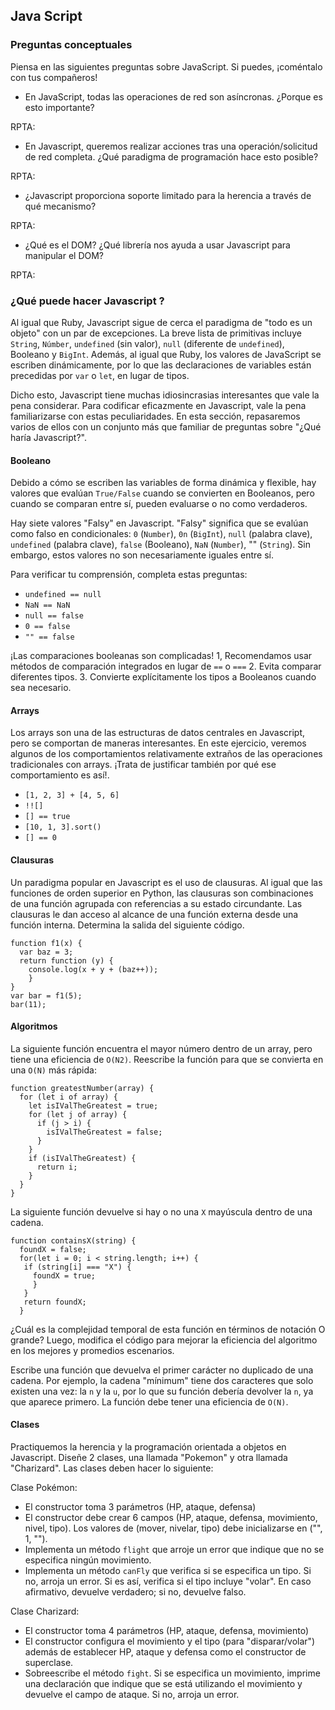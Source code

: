 ## Java Script

### Preguntas conceptuales

Piensa en las siguientes preguntas sobre JavaScript. Si puedes, ¡coméntalo con tus compañeros!

* En JavaScript, todas las operaciones de red son asíncronas. ¿Porque es esto importante?
  
RPTA:
* En Javascript, queremos realizar acciones tras una operación/solicitud de red completa. ¿Qué paradigma de programación hace esto posible?

RPTA:
* ¿Javascript proporciona soporte limitado para la herencia a través de qué mecanismo?

RPTA:
* ¿Qué es el DOM? ¿Qué librería nos ayuda a usar Javascript para manipular el DOM?

RPTA:

### ¿Qué puede hacer Javascript ?

Al igual que Ruby, Javascript sigue de cerca el paradigma de "todo es un objeto" con un par de excepciones. La breve lista de primitivas incluye `String`, `Númber`, `undefined` (sin valor), `null` (diferente de `undefined`), Booleano y `BigInt`. Además, al igual que Ruby, los valores de JavaScript se escriben dinámicamente, por lo que las declaraciones de variables están precedidas por `var` o `let`, en lugar de tipos.

Dicho esto, Javascript tiene muchas idiosincrasias interesantes que vale la pena considerar. Para codificar eficazmente en Javascript, vale la pena familiarizarse con estas peculiaridades. En esta sección, repasaremos varios de ellos con un conjunto más que familiar de preguntas sobre "¿Qué haría Javascript?".

#### Booleano

Debido a cómo se escriben las variables de forma dinámica y flexible, hay valores que evalúan `True/False` cuando se convierten en Booleanos, pero cuando se comparan entre sí, pueden evaluarse o no como verdaderos.

Hay siete valores "Falsy" en Javascript. "Falsy" significa que se evalúan como falso en condicionales: `0` (`Number`), `0n` (`BigInt`), `null` (palabra clave), `undefined` (palabra clave), `false` (Booleano), `NaN` (`Number`), "" (`String`). Sin embargo, estos valores no son necesariamente iguales entre sí.

Para verificar tu comprensión, completa estas preguntas:

* `undefined == null`
* `NaN == NaN`
* `null == false`
* `0 == false`
* `"" == false`

¡Las comparaciones booleanas son complicadas! 1, Recomendamos usar métodos de comparación integrados en lugar de `==` o `===` 2. Evita comparar diferentes tipos. 3. Convierte explícitamente los tipos a Booleanos cuando sea necesario.

#### Arrays

Los arrays son una de las estructuras de datos centrales en Javascript, pero se comportan de maneras interesantes. En este ejercicio, veremos algunos de los comportamientos relativamente extraños de las operaciones tradicionales con arrays. ¡Trata de justificar también por qué ese comportamiento es así!.

* `[1, 2, 3] + [4, 5, 6]`
* `!![]`
* `[] == true`
* `[10, 1, 3].sort()`
* `[] == 0​`

#### Clausuras

Un paradigma popular en Javascript es el uso de clausuras. Al igual que las funciones de orden superior en Python, las clausuras son combinaciones de una función agrupada con referencias a su estado circundante. Las clausuras le dan acceso al alcance de una función externa desde una función interna. Determina la salida del siguiente código.

```
function f1(x) {
  var baz = 3;
  return function (y) {
    console.log(x + y + (baz++));
    }
}
var bar = f1(5);
bar(11);
```
#### Algoritmos

La siguiente función encuentra el mayor número dentro de un array, pero tiene una eficiencia de `O(N2)`. Reescribe la función para que se convierta en una `O(N)` más rápida:

```
function greatestNumber(array) {
  for (let i of array) {
    let isIValTheGreatest = true;
    for (let j of array) {
      if (j > i) {
        isIValTheGreatest = false;
      }
    }
    if (isIValTheGreatest) {
      return i;
    }
  }
}
```

La siguiente función devuelve si hay o no una `X` mayúscula dentro de una cadena.

```
function containsX(string) {
  foundX = false;
  for(let i = 0; i < string.length; i++) {
   if (string[i] === "X") {
     foundX = true;
     }
   }
   return foundX;
  }
```

¿Cuál es la complejidad temporal de esta función en términos de notación O grande? Luego, modifica el código para mejorar la eficiencia del algoritmo en los mejores y promedios escenarios.

Escribe una función que devuelva el primer carácter no duplicado de una cadena. Por ejemplo, la cadena "mínimum" tiene dos caracteres que solo existen una vez: la `n` y la `u`, por lo que su función debería devolver la `n`, ya que aparece primero. La función debe tener una eficiencia de `O(N)`.

#### Clases

Practiquemos la herencia y la programación orientada a objetos en Javascript. Diseñe 2 clases, una llamada "Pokemon" y otra llamada "Charizard". Las clases deben hacer lo siguiente:

Clase Pokémon:

- El constructor toma 3 parámetros (HP, ataque, defensa)
- El constructor debe crear 6 campos (HP, ataque, defensa, movimiento, nivel, tipo). Los valores de (mover, nivelar,
tipo) debe inicializarse en ("", 1, "").
- Implementa un método `flight` que arroje un error que indique que no se especifica ningún movimiento.
- Implementa un método `canFly` que verifica si se especifica un tipo. Si no, arroja un error. Si es así, verifica si el tipo incluye "volar". En caso afirmativo, devuelve verdadero; si no, devuelve falso.

Clase Charizard:

- El constructor toma 4 parámetros (HP, ataque, defensa, movimiento)
- El constructor configura el movimiento y el tipo (para "disparar/volar") además de establecer HP, ataque y defensa como el
constructor de superclase.
- Sobreescribe el método `fight`. Si se especifica un movimiento, imprime una declaración que indique que se está utilizando el movimiento y devuelve el campo de ataque. Si no, arroja un error.
